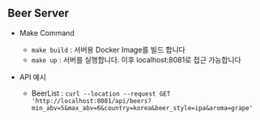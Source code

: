 ## Beer Server

* Make Command
    * `make build` : 서버용 Docker Image를 빌드 합니다
    * `make up` : 서버를 실행합니다. 이후 localhost:8081로 접근 가능합니다

* API 예시
    * BeerList : `curl --location --request GET 'http://localhost:8081/api/beers?min_abv=5&max_abv=6&country=korea&beer_style=ipa&aroma=grape'`